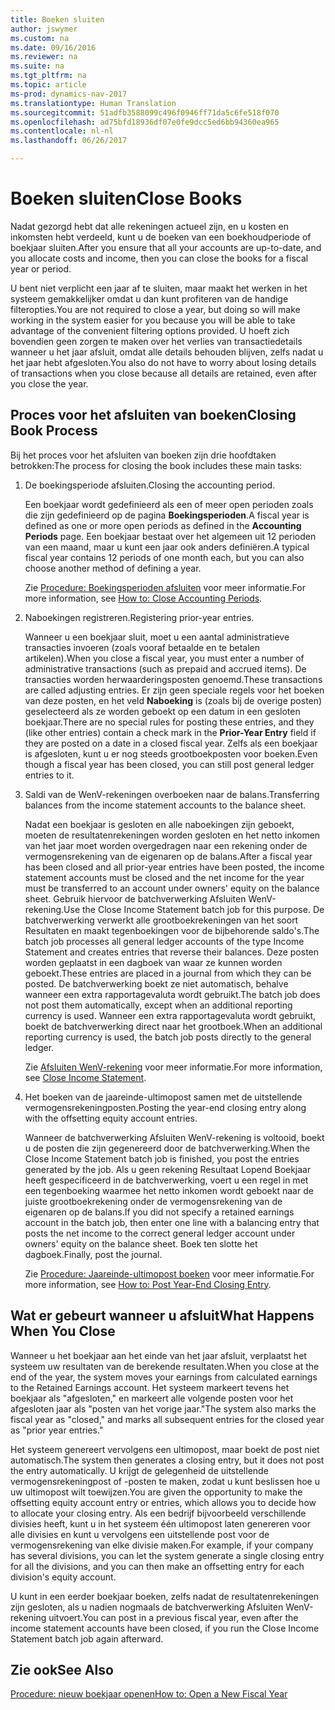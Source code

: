 ```yaml
---
title: Boeken sluiten
author: jswymer
ms.custom: na
ms.date: 09/16/2016
ms.reviewer: na
ms.suite: na
ms.tgt_pltfrm: na
ms.topic: article
ms-prod: dynamics-nav-2017
ms.translationtype: Human Translation
ms.sourcegitcommit: 51adfb3588099c496f0946ff71da5c6fe518f070
ms.openlocfilehash: ad75bfd18936df07e0fe9dcc5ed6bb94360ea965
ms.contentlocale: nl-nl
ms.lasthandoff: 06/26/2017

---
```

# <a name="close-books"></a><span data-ttu-id="496fc-102">Boeken sluiten</span><span class="sxs-lookup"><span data-stu-id="496fc-102">Close Books</span></span>
<span data-ttu-id="496fc-103">Nadat gezorgd hebt dat alle rekeningen actueel zijn, en u kosten en inkomsten hebt verdeeld, kunt u de boeken van een boekhoudperiode of boekjaar sluiten.</span><span class="sxs-lookup"><span data-stu-id="496fc-103">After you ensure that all your accounts are up-to-date, and you allocate costs and income, then you can close the books for a fiscal year or period.</span></span>

<span data-ttu-id="496fc-104">U bent niet verplicht een jaar af te sluiten, maar maakt het werken in het systeem gemakkelijker omdat u dan kunt profiteren van de handige filteropties.</span><span class="sxs-lookup"><span data-stu-id="496fc-104">You are not required to close a year, but doing so will make working in the system easier for you because you will be able to take advantage of the convenient filtering options provided.</span></span> <span data-ttu-id="496fc-105">U hoeft zich bovendien geen zorgen te maken over het verlies van transactiedetails wanneer u het jaar afsluit, omdat alle details behouden blijven, zelfs nadat u het jaar hebt afgesloten.</span><span class="sxs-lookup"><span data-stu-id="496fc-105">You also do not have to worry about losing details of transactions when you close because all details are retained, even after you close the year.</span></span>

## <a name="closing-book-process"></a><span data-ttu-id="496fc-106">Proces voor het afsluiten van boeken</span><span class="sxs-lookup"><span data-stu-id="496fc-106">Closing Book Process</span></span>
<span data-ttu-id="496fc-107">Bij het proces voor het afsluiten van boeken zijn drie hoofdtaken betrokken:</span><span class="sxs-lookup"><span data-stu-id="496fc-107">The process for closing the book includes these main tasks:</span></span>

1. <span data-ttu-id="496fc-108">De boekingsperiode afsluiten.</span><span class="sxs-lookup"><span data-stu-id="496fc-108">Closing the accounting period.</span></span>

    <span data-ttu-id="496fc-109">Een boekjaar wordt gedefinieerd als een of meer open perioden zoals die zijn gedefinieerd op de pagina **Boekingsperioden**.</span><span class="sxs-lookup"><span data-stu-id="496fc-109">A fiscal year is defined as one or more open periods as defined in the **Accounting Periods** page.</span></span> <span data-ttu-id="496fc-110">Een boekjaar bestaat over het algemeen uit 12 perioden van een maand, maar u kunt een jaar ook anders definiëren.</span><span class="sxs-lookup"><span data-stu-id="496fc-110">A typical fiscal year contains 12 periods of one month each, but you can also choose another method of defining a year.</span></span>

    <span data-ttu-id="496fc-111">Zie [Procedure: Boekingsperioden afsluiten](year-close-account-periods.md) voor meer informatie.</span><span class="sxs-lookup"><span data-stu-id="496fc-111">For more information, see [How to: Close Accounting Periods](year-close-account-periods.md).</span></span>

2. <span data-ttu-id="496fc-112">Naboekingen registreren.</span><span class="sxs-lookup"><span data-stu-id="496fc-112">Registering prior-year entries.</span></span>

    <span data-ttu-id="496fc-113">Wanneer u een boekjaar sluit, moet u een aantal administratieve transacties invoeren (zoals vooraf betaalde en te betalen artikelen).</span><span class="sxs-lookup"><span data-stu-id="496fc-113">When you close a fiscal year, you must enter a number of administrative transactions (such as prepaid and accrued items).</span></span> <span data-ttu-id="496fc-114">De transacties worden herwaarderingsposten genoemd.</span><span class="sxs-lookup"><span data-stu-id="496fc-114">These transactions are called adjusting entries.</span></span> <span data-ttu-id="496fc-115">Er zijn geen speciale regels voor het boeken van deze posten, en het veld **Naboeking** is (zoals bij de overige posten) geselecteerd als ze worden geboekt op een datum in een gesloten boekjaar.</span><span class="sxs-lookup"><span data-stu-id="496fc-115">There are no special rules for posting these entries, and they (like other entries) contain a check mark in the **Prior-Year Entry** field if they are posted on a date in a closed fiscal year.</span></span> <span data-ttu-id="496fc-116">Zelfs als een boekjaar is afgesloten, kunt u er nog steeds grootboekposten voor boeken.</span><span class="sxs-lookup"><span data-stu-id="496fc-116">Even though a fiscal year has been closed, you can still post general ledger entries to it.</span></span>

3. <span data-ttu-id="496fc-117">Saldi van de WenV-rekeningen overboeken naar de balans.</span><span class="sxs-lookup"><span data-stu-id="496fc-117">Transferring balances from the income statement accounts to the balance sheet.</span></span>

    <span data-ttu-id="496fc-118">Nadat een boekjaar is gesloten en alle naboekingen zijn geboekt, moeten de resultatenrekeningen worden gesloten en het netto inkomen van het jaar moet worden overgedragen naar een rekening onder de vermogensrekening van de eigenaren op de balans.</span><span class="sxs-lookup"><span data-stu-id="496fc-118">After a fiscal year has been closed and all prior-year entries have been posted, the income statement accounts must be closed and the net income for the year must be transferred to an account under owners' equity on the balance sheet.</span></span> <span data-ttu-id="496fc-119">Gebruik hiervoor de batchverwerking Afsluiten WenV-rekening.</span><span class="sxs-lookup"><span data-stu-id="496fc-119">Use the Close Income Statement batch job for this purpose.</span></span> <span data-ttu-id="496fc-120">De batchverwerking verwerkt alle grootboekrekeningen van het soort Resultaten en maakt tegenboekingen voor de bijbehorende saldo's.</span><span class="sxs-lookup"><span data-stu-id="496fc-120">The batch job processes all general ledger accounts of the type Income Statement and creates entries that reverse their balances.</span></span> <span data-ttu-id="496fc-121">Deze posten worden geplaatst in een dagboek van waar ze kunnen worden geboekt.</span><span class="sxs-lookup"><span data-stu-id="496fc-121">These entries are placed in a journal from which they can be posted.</span></span> <span data-ttu-id="496fc-122">De batchverwerking boekt ze niet automatisch, behalve wanneer een extra rapportagevaluta wordt gebruikt.</span><span class="sxs-lookup"><span data-stu-id="496fc-122">The batch job does not post them automatically, except when an additional reporting currency is used.</span></span> <span data-ttu-id="496fc-123">Wanneer een extra rapportagevaluta wordt gebruikt, boekt de batchverwerking direct naar het grootboek.</span><span class="sxs-lookup"><span data-stu-id="496fc-123">When an additional reporting currency is used, the batch job posts directly to the general ledger.</span></span>

    <span data-ttu-id="496fc-124">Zie [Afsluiten WenV-rekening](year-close-income-statement.md) voor meer informatie.</span><span class="sxs-lookup"><span data-stu-id="496fc-124">For more information, see [Close Income Statement](year-close-income-statement.md).</span></span>
4. <span data-ttu-id="496fc-125">Het boeken van de jaareinde-ultimopost samen met de uitstellende vermogensrekeningposten.</span><span class="sxs-lookup"><span data-stu-id="496fc-125">Posting the year-end closing entry along with the offsetting equity account entries.</span></span>

    <span data-ttu-id="496fc-126">Wanneer de batchverwerking Afsluiten WenV-rekening is voltooid, boekt u de posten die zijn gegenereerd door de batchverwerking.</span><span class="sxs-lookup"><span data-stu-id="496fc-126">When the Close Income Statement batch job is finished, you post the entries generated by the job.</span></span> <span data-ttu-id="496fc-127">Als u geen rekening Resultaat Lopend Boekjaar heeft gespecificeerd in de batchverwerking, voert u een regel in met een tegenboeking waarmee het netto inkomen wordt geboekt naar de juiste grootboekrekening onder de vermogensrekening van de eigenaren op de balans.</span><span class="sxs-lookup"><span data-stu-id="496fc-127">If you did not specify a retained earnings account in the batch job, then enter one line with a balancing entry that posts the net income to the correct general ledger account under owners' equity on the balance sheet.</span></span> <span data-ttu-id="496fc-128">Boek ten slotte het dagboek.</span><span class="sxs-lookup"><span data-stu-id="496fc-128">Finally, post the journal.</span></span>

    <span data-ttu-id="496fc-129">Zie [Procedure: Jaareinde-ultimopost boeken](year-how-post-year-end-close-entry.md) voor meer informatie.</span><span class="sxs-lookup"><span data-stu-id="496fc-129">For more information, see [How to: Post Year-End Closing Entry](year-how-post-year-end-close-entry.md).</span></span>

## <a name="what-happens-when-you-close"></a><span data-ttu-id="496fc-130">Wat er gebeurt wanneer u afsluit</span><span class="sxs-lookup"><span data-stu-id="496fc-130">What Happens When You Close</span></span>
<span data-ttu-id="496fc-131">Wanneer u het boekjaar aan het einde van het jaar afsluit, verplaatst het systeem uw resultaten van de berekende resultaten.</span><span class="sxs-lookup"><span data-stu-id="496fc-131">When you close at the end of the year, the system moves your earnings from calculated earnings to the Retained Earnings account.</span></span> <span data-ttu-id="496fc-132">Het systeem markeert tevens het boekjaar als "afgesloten," en markeert alle volgende posten voor het afgesloten jaar als "posten van het vorige jaar."</span><span class="sxs-lookup"><span data-stu-id="496fc-132">The system also marks the fiscal year as "closed," and marks all subsequent entries for the closed year as "prior year entries."</span></span>

<span data-ttu-id="496fc-133">Het systeem genereert vervolgens een ultimopost, maar boekt de post niet automatisch.</span><span class="sxs-lookup"><span data-stu-id="496fc-133">The system then generates a closing entry, but it does not post the entry automatically.</span></span> <span data-ttu-id="496fc-134">U krijgt de gelegenheid de uitstellende vermogensrekeningpost of -posten te maken, zodat u kunt beslissen hoe u uw ultimopost wilt toewijzen.</span><span class="sxs-lookup"><span data-stu-id="496fc-134">You are given the opportunity to make the offsetting equity account entry or entries, which allows you to decide how to allocate your closing entry.</span></span> <span data-ttu-id="496fc-135">Als een bedrijf bijvoorbeeld verschillende divisies heeft, kunt u in het systeem één ultimopost laten genereren voor alle divisies en kunt u vervolgens een uitstellende post voor de vermogensrekening van elke divisie maken.</span><span class="sxs-lookup"><span data-stu-id="496fc-135">For example, if your company has several divisions, you can let the system generate a single closing entry for all the divisions, and you can then make an offsetting entry for each division's equity account.</span></span>

<span data-ttu-id="496fc-136">U kunt in een eerder boekjaar boeken, zelfs nadat de resultatenrekeningen zijn gesloten, als u nadien nogmaals de batchverwerking Afsluiten WenV-rekening uitvoert.</span><span class="sxs-lookup"><span data-stu-id="496fc-136">You can post in a previous fiscal year, even after the income statement accounts have been closed, if you run the Close Income Statement batch job again afterward.</span></span>

## <a name="see-also"></a><span data-ttu-id="496fc-137">Zie ook</span><span class="sxs-lookup"><span data-stu-id="496fc-137">See Also</span></span>
[<span data-ttu-id="496fc-138">Procedure: nieuw boekjaar openen</span><span class="sxs-lookup"><span data-stu-id="496fc-138">How to: Open a New Fiscal Year</span></span>](finance-setup-how-open-new-fiscal-year.md)

